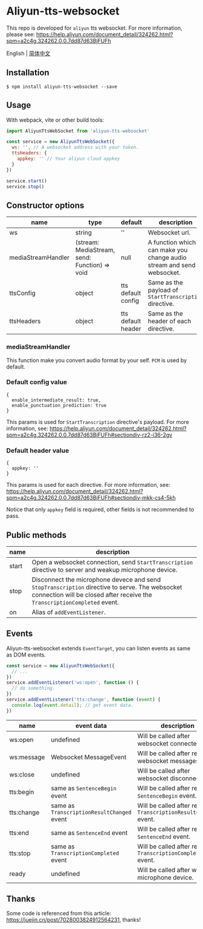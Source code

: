 # Aliyun-tts-websocket

This repo is developed for `aliyun` tts websocket. For more information, please see: https://help.aliyun.com/document_detail/324262.html?spm=a2c4g.324262.0.0.7dd87d63BjFUFh

English | [简体中文](./docs/zh_CN.md)

## Installation

```shell
$ npm install aliyun-tts-websocket --save
```

## Usage

With webpack, vite or other build tools:

```javascript
import AliyunTtsWebSocket from 'aliyun-tts-websocket'

const service = new AliyunTtsWebSocket({
  ws: '', // A websocket address with your token.
  ttsHeaders: {
    appkey: '' // Your aliyun cloud appkey
  }
})

service.start()
service.stop()
```

## Constructor options
| name               | type                                          | default            | description                                                              |
|--------------------|-----------------------------------------------|--------------------|--------------------------------------------------------------------------|
| ws                 | string                                        | ''                 | Websocket url.                                                           |
| mediaStreamHandler | (stream: MediaStream, send: Function) => void | null               | A function which can make you change audio stream and send to websocket. |
| ttsConfig          | object                                        | tts default config | Same as the payload of `StartTranscription` directive.                   |
| ttsHeaders         | object                                        | tts default header | Same as the header of each directive.                                    |

### mediaStreamHandler

This function make you convert audio format by your self. `PCM` is used by default.

### Default config value

```json5
{
  enable_intermediate_result: true,
  enable_punctuation_prediction: true
}
```

This params is used for `StartTranscription` directive's payload. For more information, see: https://help.aliyun.com/document_detail/324262.html?spm=a2c4g.324262.0.0.7dd87d63BjFUFh#sectiondiv-rz2-i36-2gv

### Default header value

```json5
{
  appkey: ''
}
```

This params is used for each directive. For more information, see: https://help.aliyun.com/document_detail/324262.html?spm=a2c4g.324262.0.0.7dd87d63BjFUFh#sectiondiv-mkk-cs4-5kh 

Notice that only `appkey` field is required, other fields is not recommended to pass.

## Public methods

| name  | description                                                                                                                                                                 |
|-------|-----------------------------------------------------------------------------------------------------------------------------------------------------------------------------|
| start | Open a websocket connection, send `StartTranscription` directive to server and weakup microphone device.                                                                    |
| stop  | Disconnect the microphone devece and send `StopTranscription` directive to serve. The websocket connection will be closed after receive the `TranscriptionCompleted` event. |
| on    | Alias of `addEventListener`.                                                                                                                                                |

## Events

Aliyun-tts-websocket extends `EventTarget`, you can listen events as same as DOM events.

```javascript
const service = new AliyunTtsWebSocket({
  // ...
})
service.addEventListener('ws:open', function () {
  // do something.
})
service.addEventListener('tts:change', function (event) {
  console.log(event.detail); // get event data.
})
```

| name       | event data                                 | description                                                                  |
|------------|--------------------------------------------|------------------------------------------------------------------------------|
| ws:open    | undefined                                  | Will be called after websocket connected.                                    |
| ws:message | Websocket MessageEvent                     | Will be called after receive websocket messages.                             |
| ws:close   | undefined                                  | Will be called after websocket disconnected.                                 |
| tts:begin  | same as `SentenceBegin` event              | Will be called after receive `SentenceBegin` event.                          |
| tts:change | same as `TranscriptionResultChanged` event | Will be called after receive `TranscriptionResultChanged` event.             |
| tts:end    | same as `SentenceEnd` event                | Will be called after receive `SentenceEnd` event.                            |
| tts:stop   | same as `TranscriptionCompleted` event     | Will be called after receive `TranscriptionCompleted` event.                 |
| ready      | undefined                                  | Will be called after weakup microphone device.                               |

## Thanks

Some code is referenced from this article: https://juejin.cn/post/7028003824912564231, thanks!
